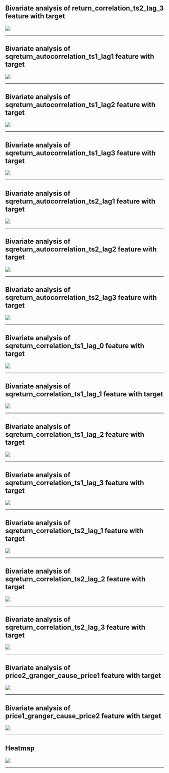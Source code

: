 ## Bivariate analysis of return_correlation_ts2_lag_3 feature with target

![](return_correlation_ts2_lag_3_target.png)

------------------------------------------------------
## Bivariate analysis of sqreturn_autocorrelation_ts1_lag1 feature with target

![](sqreturn_autocorrelation_ts1_lag1_target.png)

------------------------------------------------------
## Bivariate analysis of sqreturn_autocorrelation_ts1_lag2 feature with target

![](sqreturn_autocorrelation_ts1_lag2_target.png)

------------------------------------------------------
## Bivariate analysis of sqreturn_autocorrelation_ts1_lag3 feature with target

![](sqreturn_autocorrelation_ts1_lag3_target.png)

------------------------------------------------------
## Bivariate analysis of sqreturn_autocorrelation_ts2_lag1 feature with target

![](sqreturn_autocorrelation_ts2_lag1_target.png)

------------------------------------------------------
## Bivariate analysis of sqreturn_autocorrelation_ts2_lag2 feature with target

![](sqreturn_autocorrelation_ts2_lag2_target.png)

------------------------------------------------------
## Bivariate analysis of sqreturn_autocorrelation_ts2_lag3 feature with target

![](sqreturn_autocorrelation_ts2_lag3_target.png)

------------------------------------------------------
## Bivariate analysis of sqreturn_correlation_ts1_lag_0 feature with target

![](sqreturn_correlation_ts1_lag_0_target.png)

------------------------------------------------------
## Bivariate analysis of sqreturn_correlation_ts1_lag_1 feature with target

![](sqreturn_correlation_ts1_lag_1_target.png)

------------------------------------------------------
## Bivariate analysis of sqreturn_correlation_ts1_lag_2 feature with target

![](sqreturn_correlation_ts1_lag_2_target.png)

------------------------------------------------------
## Bivariate analysis of sqreturn_correlation_ts1_lag_3 feature with target

![](sqreturn_correlation_ts1_lag_3_target.png)

------------------------------------------------------
## Bivariate analysis of sqreturn_correlation_ts2_lag_1 feature with target

![](sqreturn_correlation_ts2_lag_1_target.png)

------------------------------------------------------
## Bivariate analysis of sqreturn_correlation_ts2_lag_2 feature with target

![](sqreturn_correlation_ts2_lag_2_target.png)

------------------------------------------------------
## Bivariate analysis of sqreturn_correlation_ts2_lag_3 feature with target

![](sqreturn_correlation_ts2_lag_3_target.png)

------------------------------------------------------
## Bivariate analysis of price2_granger_cause_price1 feature with target

![](price2_granger_cause_price1_target.png)

------------------------------------------------------
## Bivariate analysis of price1_granger_cause_price2 feature with target

![](price1_granger_cause_price2_target.png)

------------------------------------------------------
## Heatmap
![](heatmap.png)

------------------------------------------------------
